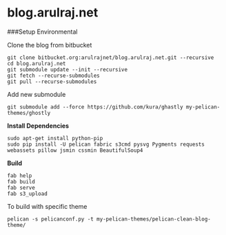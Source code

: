 blog.arulraj.net
================

###Setup Environmental

Clone the blog from bitbucket

```
git clone bitbucket.org:arulrajnet/blog.arulraj.net.git --recursive
cd blog.arulraj.net
git submodule update --init --recursive
git fetch --recurse-submodules
git pull --recurse-submodules
```

Add new submodule

```
git submodule add --force https://github.com/kura/ghastly my-pelican-themes/ghostly
```

__Install Dependencies__

```
sudo apt-get install python-pip
sudo pip install -U pelican fabric s3cmd pysvg Pygments requests webassets pillow jsmin cssmin BeautifulSoup4 
```

__Build__

```
fab help
fab build
fab serve
fab s3_upload
```

To build with specific theme

```
pelican -s pelicanconf.py -t my-pelican-themes/pelican-clean-blog-theme/
```
